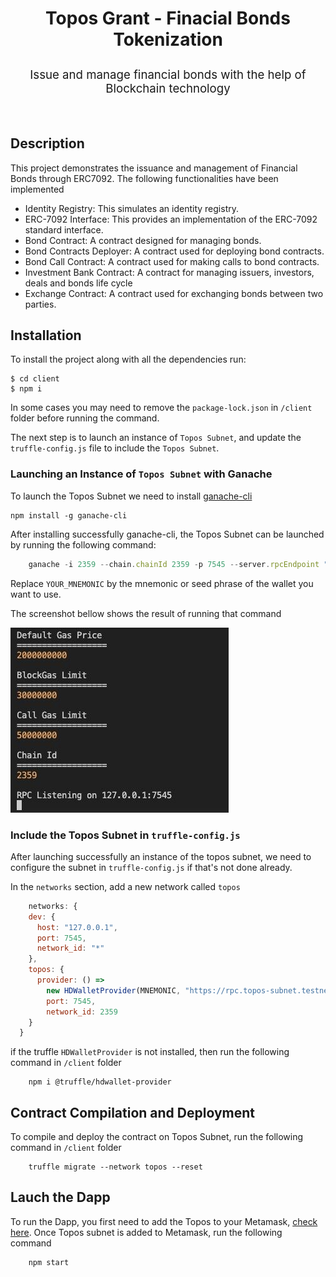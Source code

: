 <div align="center">
  <h3 style="font-size: 2em; font-weight: bolder">
        Topos Grant - Finacial Bonds Tokenization
  </h3>
  <p style="font-size: calc(10px + 0.9vmin)">
    Issue and manage financial bonds with the help of Blockchain technology
  </p>
</div>

<br>

## Description

This project demonstrates the issuance and management of Financial Bonds through ERC7092. The following functionalities have been implemented

- Identity Registry: This simulates an identity registry.
- ERC-7092 Interface: This provides an implementation of the ERC-7092 standard interface.
- Bond Contract: A contract designed for managing bonds.
- Bond Contracts Deployer: A contract used for deploying bond contracts.
- Bond Call Contract: A contract used for making calls to bond contracts.
- Investment Bank Contract: A contract for managing issuers, investors, deals and bonds life cycle
- Exchange Contract: A contract used for exchanging bonds between two parties.

## Installation

To install the project along with all the dependencies run:
```
$ cd client
$ npm i
```

In some cases you may need to remove the `package-lock.json` in `/client` folder before running the command.

The next step is to launch an instance of `Topos Subnet`, and update the `truffle-config.js` file to include the `Topos Subnet`.

### Launching an Instance of `Topos Subnet` with Ganache

To launch the Topos Subnet we need to install [ganache-cli](https://www.npmjs.com/package/ganache-cli)

```
npm install -g ganache-cli
```

After installing successfully ganache-cli, the Topos Subnet can be launched by running the following command:

```javascript
    ganache -i 2359 --chain.chainId 2359 -p 7545 --server.rpcEndpoint "https://rpc.topos-subnet.testnet-1.topos.technology" -m "YOUR_MNEMONIC"
```

Replace `YOUR_MNEMONIC` by the mnemonic or seed phrase of the wallet you want to use.

The screenshot bellow shows the result of running that command

![RPC](https://github.com/Edoumou/T-Grant/blob/dev/client/assets/topos_sunet.jpeg "topos subnet launced")

### Include the Topos Subnet in `truffle-config.js`

After launching successfully an instance of the topos subnet, we need to configure the subnet in `truffle-config.js` if that's not done already.

In the `networks` section, add a new network called `topos`

```javascript
    networks: {
    dev: {
      host: "127.0.0.1",
      port: 7545,
      network_id: "*"
    },
    topos: {
      provider: () =>
        new HDWalletProvider(MNEMONIC, "https://rpc.topos-subnet.testnet-1.topos.technology"),
        port: 7545,
        network_id: 2359
    }
  }
```
if the truffle `HDWalletProvider` is not installed, then run the following command in `/client` folder

```
    npm i @truffle/hdwallet-provider
```

## Contract Compilation and Deployment

To compile and deploy the contract on Topos Subnet, run the following command in `/client` folder

```
    truffle migrate --network topos --reset
```

## Lauch the Dapp

To run the Dapp, you first need to add the Topos to your Metamask, [check here](https://docs.topos.technology/content/module-2/1-ERC20-Messaging.html). Once Topos subnet is added to Metamask, run the following command

```
    npm start
```

